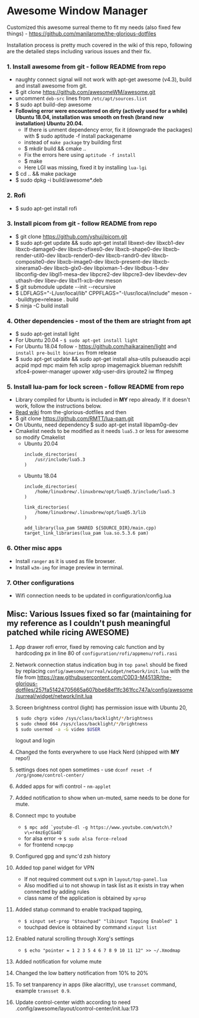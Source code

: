 
# Awesome Window Manager

Customized this awesome surreal theme to fit my needs (also fixed few things) -
https://github.com/manilarome/the-glorious-dotfiles

Installation process is pretty much covered in the wiki of this repo, following are the detailed steps including various issues and their fix.

### 1. Install awesome from git - follow README from repo
* naughty connect signal will not work with apt-get awesome (v4.3), build and install awesome from git.
* $ git clone https://github.com/awesomeWM/awesome.git
* uncomment `deb-src` lines  from `/etc/apt/sources.list`
* $ sudo apt build-dep awesome
* **Following error were encountered on dirty (actively used for a while) Ubuntu 18.04, installation was smooth on fresh (brand new installation) Ubuntu 20.04.**
    * If there is unment dependency error, fix it (downgrade the packages) with
    $ sudo aptitude -f install packagename
    * instead of `make package` try building first
    * $ mkdir build && cmake ..
    * Fix the errors here using `aptitude -f install`
    * $ make
    * Here LGI was missing, fixed it by installing `lua-lgi`
* $ cd .. && make package
* $ sudo dpkg -i build/awesome*.deb

### 2. Rofi
* $ sudo apt-get install rofi

### 3. Install picom from git - follow README from repo
* $ git clone https://github.com/yshui/picom.git
* $ sudo apt-get update && sudo apt-get install libxext-dev libxcb1-dev
    libxcb-damage0-dev libxcb-xfixes0-dev libxcb-shape0-dev
    libxcb-render-util0-dev libxcb-render0-dev libxcb-randr0-dev
    libxcb-composite0-dev libxcb-image0-dev libxcb-present-dev
    libxcb-xinerama0-dev libxcb-glx0-dev libpixman-1-dev libdbus-1-dev
    libconfig-dev libgl1-mesa-dev libpcre2-dev libpcre3-dev libevdev-dev
    uthash-dev libev-dev libx11-xcb-dev meson
* $ git submodule update --init --recursive
* $ LDFLAGS="-L/usr/local/lib" CPPFLAGS="-I/usr/local/include" meson --buildtype=release . build
* $ ninja -C build install

### 4. Other dependencies - most of the them are striaght from apt
* $ sudo apt-get install light
* For Ubuntu 20.04 - `$ sudo apt-get install light`
* For Ubuntu 18.04 follow - https://github.com/haikarainen/light and `install pre-built binaries` from release
* $ sudo apt-get update && sudo apt-get install alsa-utils pulseaudio acpi
    acpid mpd mpc maim feh xclip xprop imagemagick blueman redshift
    xfce4-power-manager upower xdg-user-dirs iproute2 iw ffmpeg

### 5. Install lua-pam for lock screen - follow README from repo
* Library compiled for Ubuntu is included in **MY** repo already.
    If it doesn't work, follow the instructions below.
* [Read wiki](https://github.com/manilarome/the-glorious-dotfiles/wiki#how-tos) from the-glorious-dotfiles and then
* $ git clone https://github.com/RMTT/lua-pam.git
* On Ubuntu, need dependency
    $ sudo apt-get install libpam0g-dev
* Cmakelist needs to be modified as it needs `lua5.3` or less for awesome so modify Cmakelist
    * Ubuntu 20.04
        ```
        include_directories(
            /usr/include/lua5.3
        )
        ```
    * Ubuntu 18.04
        ```
        include_directories(
            /home/linuxbrew/.linuxbrew/opt/lua@5.3/include/lua5.3
        )

        link_directories(
            /home/linuxbrew/.linuxbrew/opt/lua@5.3/lib
        )

        add_library(lua_pam SHARED ${SOURCE_DIR}/main.cpp)
        target_link_libraries(lua_pam lua.so.5.3.6 pam)
        ```

### 6. Other misc apps
*  Install `ranger` as it is used as file browser.
* Install `w3m-img` for image preview in terminal.

### 7. Other configurations
* Wifi connection needs to be updated in configuration/config.lua

## Misc: Various Issues fixed so far (maintaining for my reference as I couldn't push meaningful patched while ricing AWESOME)

1. App drawer rofi error, fixed by removing calc function and by hardcoding px in line 80 of `configuration/rofi/appmenu/rofi.rasi`

2. Network connection status indication bug in `top panel` should be fixed by replacing `config/awesome/surreal/widget/network/init.lua` with the file from https://raw.githubusercontent.com/C0D3-M4513R/the-glorious-dotfiles/257fa51424705665a607bbe68ef1fc361fcc747a/config/awesome/surreal/widget/network/init.lua

3. Screen brightness control (light) has permission issue with Ubuntu 20,
    ```sh
    $ sudo chgrp video /sys/class/backlight/*/brightness
    $ sudo chmod 664 /sys/class/backlight/*/brightness
    $ sudo usermod -a -G video $USER
    ```
    logout and login

4. Changed the fonts everywhere to use Hack Nerd (shipped with **MY** repo!)

5. settings does not open sometimes - use  `dconf reset -f /org/gnome/control-center/`

6. Added apps for wifi control - `nm-applet`

7. Added notification to show when un-muted, same needs to be done for mute.

8. Connect mpc to youtube
    * ``` $ mpc add `youtube-dl -g https://www.youtube.com/watch\?v\=r4mzEgCGa4Q` ```
    * for alsa error -> `$ sudo alsa force-reload`
    * for frontend `ncmpcpp`

9. Configured gpg and sync'd zsh history

10. Added top panel widget for VPN
    * If not required comment out s.vpn in `layout/top-panel.lua`
    * Also modified ui to not showup in task list as it exists in tray when connected by adding rules
    * class name of the application is obtained by `xprop`

11. Added statup command to enable trackpad tapping,
    * `$ xinput set-prop "$touchpad" "libinput Tapping Enabled" 1`
    * touchpad device is obtained by command `xinput list`

12. Enabled natural scrolling through Xorg's settings
    * `$ echo "pointer = 1 2 3 5 4 6 7 8 9 10 11 12" >> ~/.Xmodmap`

13. Added notification for volume mute

14. Changed the low battery notification from 10% to 20%

15. To set tranparency in apps (like alacritty), use `transset` command,
    example `transset 0.9`.

16. Update control-center width according to need
    .config/awesome/layout/control-center/init.lua:173

